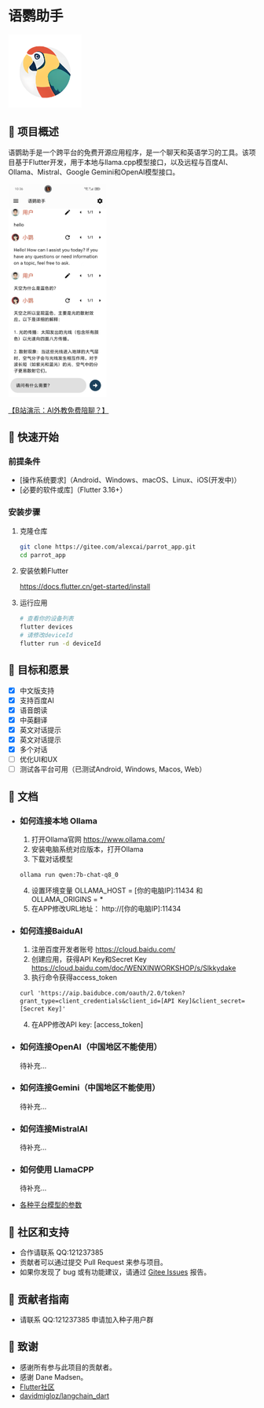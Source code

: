 # 语鹦助手
   <img src="./assets/parrot.png" width="150" height="150">

## 📌 项目概述

语鹦助手是一个跨平台的免费开源应用程序，是一个聊天和英语学习的工具。该项目基于Flutter开发，用于本地与llama.cpp模型接口，以及远程与百度AI、Ollama、Mistral、Google Gemini和OpenAI模型接口。

   <img src="./assets/ui.jpg" width="200" >

<a href="https://www.bilibili.com/video/BV1bZ421u7V7/?share_source=copy_web&vd_source=456a4760536816952cff18d98169c64e" target="_blank">【B站演示：AI外教免费陪聊？】 </a>

## 🚀 快速开始

### 前提条件

- [操作系统要求]（Android、Windows、macOS、Linux、iOS(开发中)）
- [必要的软件或库]（Flutter 3.16+）

### 安装步骤

1. 克隆仓库
   ```bash
   git clone https://gitee.com/alexcai/parrot_app.git
   cd parrot_app
   ```

2. 安装依赖Flutter

   <a href="https://docs.flutter.cn/get-started/install">
   https://docs.flutter.cn/get-started/install
   </a>


3. 运行应用
   ```bash
   # 查看你的设备列表
   flutter devices
   # 请修改deviceId
   flutter run -d deviceId
   ```

## 🎯 目标和愿景

- [x] 中文版支持
- [x] 支持百度AI
- [x] 语音朗读
- [x] 中英翻译
- [x] 英文对话提示
- [x] 英文对话提示
- [x] 多个对话
- [ ] 优化UI和UX
- [ ] 测试各平台可用（已测试Android, Windows, Macos, Web）

## 📘 文档

- ### 如何连接本地 Ollama
  1. 打开Ollama官网 <a href="https://www.ollama.com/"> https://www.ollama.com/ </a>
  2. 安装电脑系统对应版本，打开Ollama
  3. 下载对话模型

    ```  
    ollama run qwen:7b-chat-q8_0
    ```
  4. 设置环境变量 OLLAMA_HOST = [你的电脑IP]:11434 和 OLLAMA_ORIGINS = *
  5. 在APP修改URL地址： http://[你的电脑IP]:11434
    
- ### 如何连接BaiduAI
  1. 注册百度开发者账号
  <a href="https://cloud.baidu.com/">https://cloud.baidu.com/ </a>
  2. 创建应用，获得API Key和Secret Key
  <a href="https://cloud.baidu.com/doc/WENXINWORKSHOP/s/Slkkydake">https://cloud.baidu.com/doc/WENXINWORKSHOP/s/Slkkydake </a>
  3. 执行命令获得access_token
    ```
  curl 'https://aip.baidubce.com/oauth/2.0/token?grant_type=client_credentials&client_id=[API Key]&client_secret=[Secret Key]'
  ```
  4.  在APP修改API key: [access_token]
 
- ### 如何连接OpenAI（中国地区不能使用）
  待补充...
- ### 如何连接Gemini（中国地区不能使用）
  待补充...
- ### 如何连接MistralAI
  待补充...
- ### 如何使用 LlamaCPP 
  待补充...


- <a href="./docs/API-Compatability.xls">各种平台模型的参数</a>

## 👥 社区和支持

- 合作请联系 QQ:121237385
- 贡献者可以通过提交 Pull Request 来参与项目。
- 如果你发现了 bug 或有功能建议，请通过 [Gitee Issues](https://gitee.com/alexcai/parrot_app/issues) 报告。

## 🔑 贡献者指南

- 请联系 QQ:121237385 申请加入种子用户群

## 🙏 致谢

- 感谢所有参与此项目的贡献者。
- 感谢 Dane Madsen。 
- <a href="https://github.com/flutter/flutter">Flutter社区</a>
- <a href="https://github.com/davidmigloz/langchain_dart">davidmigloz/langchain_dart</a>